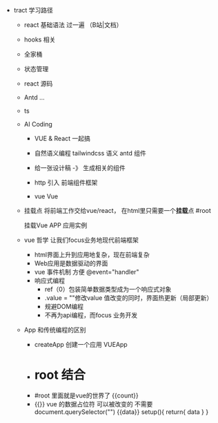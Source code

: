 - tract 学习路径
  - react 基础语法 过一遍 （B站|文档）
  - hooks 相关
  - 全家桶
  - 状态管理
  - react 源码
  - Antd   ...
  - ts

  - AI Coding 
    - VUE & React 一起搞
    - 自然语义编程
      tailwindcss 语义 
      antd  组件

    - 给一张设计稿  -》 生成相关的组件

    - http 引入 前端组件框架
    - vue 
      Vue 


  - 挂载点
    将前端工作交给vue/react， 在html里只需要一个**挂载**点  #root


    挂载Vue APP 应用实例

  - vue 哲学  让我们focus业务地现代前端框架
    - html界面上升到应用地复杂，现在前端复杂
    - Web应用是数据驱动的界面
    - vue 事件机制 方便 @event="handler"
    - 响应式编程
      - ref（0）包装简单数据类型成为一个响应式对象
      - .value = ""修改value 值改变的同时，界面热更新（局部更新）
      - 规避DOM编程
      - 不再为api编程，而focus 业务开发
  - App 和传统编程的区别
    - createApp 创建一个应用 VUEApp
    - # root 结合
    - #root 里面就是vue的世界了
    {{count}}
    - {{}}  vue 的数据占位符
    可以被改变的
    不需要document.querySelector("")
    {{data}}
    setup(){
      return{
        data
      }
    }